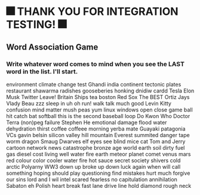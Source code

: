 # 🎆 THANK YOU FOR INTEGRATION TESTING! 🎆

## Word Association Game

### Write whatever word comes to mind when you see the LAST word in the list. I'll start.

environment
climate
change
test
Ghandi
india
continent
tectonic
plates
restaurant
shawarma
radishes
gooseberies
honking
dnidiw
cardd
Tesla
Elon
Musk
Twitter
Leave!
Britain
Ships
tea
boston
Red Sox
The BEST
Ortiz
Jays
Vlady
Beau
zzz
sleep
in
uh oh
run!
walk
talk
much
good
Levin
Kitty
confusion
mind
matter
mush
peas
yum
linux
windows
open
close
game
ball
hit
catch
bat
softball
this is the second baseball loop
Do Kwon
Who
Doctor
Terra (non)peg
failure
Stephen
He
emotional
damage
flood
water
dehydration
thirst
coffee
coffeee
morning
yerba mate
Guayaki
patagonia
VCs
gavin belsin
silicon
valley
hill
mountain
Everest
summited
danger
tape
worm
dragon
Smaug
Dwarves
elf
eyes
see
blind
mice
cat
Tom and Jerry
cartoon
network
news
catastrophe
bronze
age
world
earth
soil
dirty
fuel
gas
diesel
cost
living
well
water
fire
earth
meteor
planet
comet
venus
mars
red
colour
color
cooler
water
fire
hot
sauce
secret
society
shivers
cold
arctic
Polyarny
WW3
down
up
broke
up
down
luck
again
when
will
call
something
hoping
should
play
questioning
find
mistakes
hurt
much
forgive
our sins
lord
and
I 
wil
intel
scared
fearless
no capitulation
annihilation
Sabaton
eh
Polish
heart
break
fast
lane
drive
line
hold
diamond
rough
neck
